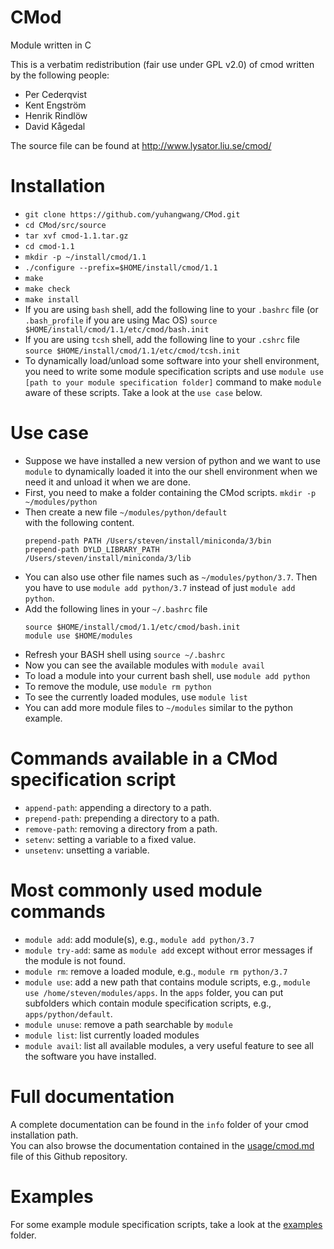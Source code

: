 # CMod
Module written in C

This is a verbatim redistribution (fair use under GPL v2.0) of cmod written by the following people:
- Per Cederqvist
- Kent Engström
- Henrik Rindlöw
- David Kågedal

The source file can be found at http://www.lysator.liu.se/cmod/

# Installation
- `git clone https://github.com/yuhangwang/CMod.git`
- `cd CMod/src/source`
- `tar xvf cmod-1.1.tar.gz`
- `cd cmod-1.1`
- `mkdir -p ~/install/cmod/1.1`
- `./configure --prefix=$HOME/install/cmod/1.1`
- `make`
- `make check`
- `make install`
- If you are using `bash` shell, add the following line to your `.bashrc` file
  (or `.bash_profile` if you are using Mac OS)
  ```source $HOME/install/cmod/1.1/etc/cmod/bash.init```
- If you are using `tcsh` shell, add the following line to your `.cshrc` file
  ```source $HOME/install/cmod/1.1/etc/cmod/tcsh.init```
- To dynamically load/unload some software into your shell environment, 
  you need to write some module specification scripts and use 
  `module use [path to your module specification folder]`
  command to make `module` aware of these scripts. Take a look at the `use case` below.


# Use case
- Suppose we have installed a new version of python and we want to
  use `module` to dynamically loaded it into the our shell environment
  when we need it and unload it when we are done.
- First, you need to make a folder containing the CMod scripts.
   `mkdir -p ~/modules/python`
- Then create a new file `~/modules/python/default`  
  with the following content. 
  ```
  prepend-path PATH /Users/steven/install/miniconda/3/bin
  prepend-path DYLD_LIBRARY_PATH /Users/steven/install/miniconda/3/lib
  ```
- You can also use other file names
  such as `~/modules/python/3.7`. Then you have to use
  `module add python/3.7` instead of just `module add python`.
 - Add the following lines in your `~/.bashrc` file
   ```
   source $HOME/install/cmod/1.1/etc/cmod/bash.init
   module use $HOME/modules
   ```
 - Refresh your BASH shell using `source ~/.bashrc`
 - Now you can see the available modules with `module avail`
 - To load a module into your current bash shell, use `module add python`
 - To remove the module, use `module rm python`
 - To see the currently loaded modules, use `module list`
 - You can add more module files to `~/modules` similar to the python example.
 
 # Commands available in a CMod specification script
- `append-path`: appending a directory to a path.
- `prepend-path`: prepending a directory to a path.
- `remove-path`: removing a directory from a path.
- `setenv`: setting a variable to a fixed value.
- `unsetenv`: unsetting a variable.

# Most commonly used module commands
- `module add`: add module(s), e.g., `module add python/3.7`
- `module try-add`: same as `module add` except without error messages if the module
   is not found.
- `module rm`: remove a loaded module, e.g., `module rm python/3.7`
- `module use`: add a new path that contains module scripts, e.g., `module use /home/steven/modules/apps`.
   In the `apps` folder, you can put subfolders which contain module specification scripts, e.g., `apps/python/default`.
- `module unuse`: remove a path searchable by `module`
- `module list`: list currently loaded modules
- `module avail`: list all available modules, a very useful feature to see all the software you have installed.


# Full documentation
A complete documentation can be found in the `info` folder of your cmod installation path.  
You can also browse the documentation contained in the [usage/cmod.md](https://github.com/yuhangwang/CMod/blob/master/usage/cmod.md)
file of this Github repository.

# Examples
For some example module specification scripts, take a look at the [examples](https://github.com/yuhangwang/CMod/blob/master/examples) folder.
